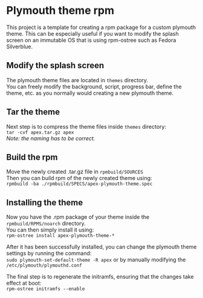 # Plymouth theme rpm
This project is a template for creating a rpm package for a custom plymouth theme.
This can be especially useful if you want to modify the splash screen on an immutable OS that is using rpm-ostree such as Fedora Silverblue.

## Modify the splash screen
The plymouth theme files are located in `themes` directory. <br />
You can freely modify the background, script, progress bar, define the theme, etc. as you normally would creating a new plymouth theme.

## Tar the theme
Next step is to compress the theme files inside `themes` directory: <br />
`tar -cvf apex.tar.gz apex` <br />
_Note: the naming has to be correct._

## Build the rpm
Move the newly created .tar.gz file in `rpmbuild/SOURCES` <br />
Then you can build rpm of the newly created theme using: <br />
`rpmbuild -ba ./rpmbuild/SPECS/apex-plymouth-theme.spec`

## Installing the theme
Now you have the .rpm package of your theme inside the `rpmbuild/RPMS/noarch` directory. <br />
You can then simply install it using: <br />
`rpm-ostree install apex-plymouth-theme-*`

After it has been successfully installed, you can change the plymouth theme settings by running the command: <br />
`sudo plymouth-set-default-theme -R apex` or by manually modifying the `/etc/plymouth/plymouthd.conf`

The final step is to regenerate the initramfs, ensuring that the changes take effect at boot: <br />
`rpm-ostree initramfs --enable`
